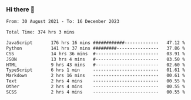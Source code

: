### Hi there 👋

<!--
**dominoto/dominoto** is a ✨ _special_ ✨ repository because its `README.md` (this file) appears on your GitHub profile.

Here are some ideas to get you started:

- 🔭 I’m currently working on ...
- 🌱 I’m currently learning ...
- 👯 I’m looking to collaborate on ...
- 🤔 I’m looking for help with ...
- 💬 Ask me about ...
- 📫 How to reach me: ...
- 😄 Pronouns: ...
- ⚡ Fun fact: ...
-->
<!--START_SECTION:waka-->

```txt
From: 30 August 2021 - To: 16 December 2023

Total Time: 374 hrs 3 mins

JavaScript       176 hrs 16 mins ############-------------   47.12 %
Python           141 hrs 37 mins #########----------------   37.86 %
CSS              14 hrs 36 mins  #------------------------   03.91 %
JSON             13 hrs 4 mins   #------------------------   03.50 %
HTML             9 hrs 43 mins   #------------------------   02.60 %
TypeScript       6 hrs 1 min     -------------------------   01.61 %
Markdown         2 hrs 16 mins   -------------------------   00.61 %
Text             2 hrs 4 mins    -------------------------   00.55 %
Other            2 hrs 4 mins    -------------------------   00.55 %
SCSS             2 hrs 4 mins    -------------------------   00.55 %
```

<!--END_SECTION:waka-->
